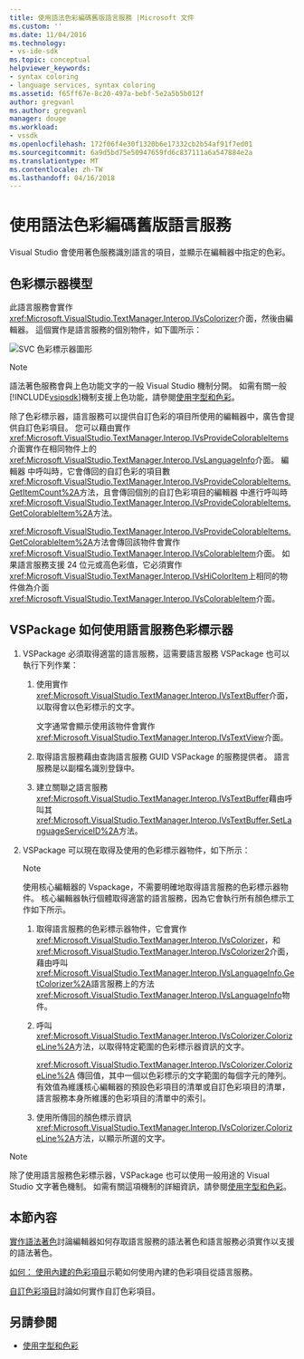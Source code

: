 ```yaml
---
title: 使用語法色彩編碼舊版語言服務 |Microsoft 文件
ms.custom: ''
ms.date: 11/04/2016
ms.technology:
- vs-ide-sdk
ms.topic: conceptual
helpviewer_keywords:
- syntax coloring
- language services, syntax coloring
ms.assetid: f65ff67e-8c20-497a-bebf-5e2a5b5b012f
author: gregvanl
ms.author: gregvanl
manager: douge
ms.workload:
- vssdk
ms.openlocfilehash: 172f06f4e30f1320b6e17332cb2b54af91f7ed01
ms.sourcegitcommit: 6a9d5bd75e50947659fd6c837111a6a547884e2a
ms.translationtype: MT
ms.contentlocale: zh-TW
ms.lasthandoff: 04/16/2018
---
```

# <a name="syntax-coloring-in-a-legacy-language-service"></a>使用語法色彩編碼舊版語言服務

Visual Studio 會使用著色服務識別語言的項目，並顯示在編輯器中指定的色彩。

## <a name="colorizer-model"></a>色彩標示器模型
 此語言服務會實作<xref:Microsoft.VisualStudio.TextManager.Interop.IVsColorizer>介面，然後由編輯器。 這個實作是語言服務的個別物件，如下圖所示：

 ![SVC 色彩標示器圖形](../../extensibility/internals/media/figlgsvccolorizer.gif)

> [!NOTE]
>  語法著色服務會與上色功能文字的一般 Visual Studio 機制分開。 如需有關一般[!INCLUDE[vsipsdk](../../extensibility/includes/vsipsdk_md.md)]機制支援上色功能，請參閱[使用字型和色彩](../../extensibility/using-fonts-and-colors.md)。

 除了色彩標示器，語言服務可以提供自訂色彩的項目所使用的編輯器中，廣告會提供自訂色彩項目。 您可以藉由實作<xref:Microsoft.VisualStudio.TextManager.Interop.IVsProvideColorableItems>介面實作在相同物件上的<xref:Microsoft.VisualStudio.TextManager.Interop.IVsLanguageInfo>介面。 編輯器 中呼叫時，它會傳回的自訂色彩的項目數<xref:Microsoft.VisualStudio.TextManager.Interop.IVsProvideColorableItems.GetItemCount%2A>方法，且會傳回個別的自訂色彩項目的編輯器 中進行呼叫時<xref:Microsoft.VisualStudio.TextManager.Interop.IVsProvideColorableItems.GetColorableItem%2A>方法。

 <xref:Microsoft.VisualStudio.TextManager.Interop.IVsProvideColorableItems.GetColorableItem%2A>方法會傳回該物件會實作<xref:Microsoft.VisualStudio.TextManager.Interop.IVsColorableItem>介面。 如果語言服務支援 24 位元或高色彩值，它必須實作<xref:Microsoft.VisualStudio.TextManager.Interop.IVsHiColorItem>上相同的物件做為介面<xref:Microsoft.VisualStudio.TextManager.Interop.IVsColorableItem>介面。

## <a name="how-a-vspackage-uses-a-language-service-colorizer"></a>VSPackage 如何使用語言服務色彩標示器

1.  VSPackage 必須取得適當的語言服務，這需要語言服務 VSPackage 也可以執行下列作業：

    1.  使用實作<xref:Microsoft.VisualStudio.TextManager.Interop.IVsTextBuffer>介面，以取得會以色彩標示的文字。

         文字通常會顯示使用該物件會實作<xref:Microsoft.VisualStudio.TextManager.Interop.IVsTextView>介面。

    2.  取得語言服務藉由查詢語言服務 GUID VSPackage 的服務提供者。 語言服務是以副檔名識別登錄中。

    3.  建立關聯之語言服務<xref:Microsoft.VisualStudio.TextManager.Interop.IVsTextBuffer>藉由呼叫其<xref:Microsoft.VisualStudio.TextManager.Interop.IVsTextBuffer.SetLanguageServiceID%2A>方法。

2.  VSPackage 可以現在取得及使用的色彩標示器物件，如下所示：

    > [!NOTE]
    > 使用核心編輯器的 Vspackage，不需要明確地取得語言服務的色彩標示器物件。 核心編輯器執行個體取得適當的語言服務，因為它會執行所有顏色標示工作如下所示。

    1.  取得語言服務的色彩標示器物件，它會實作<xref:Microsoft.VisualStudio.TextManager.Interop.IVsColorizer>，和<xref:Microsoft.VisualStudio.TextManager.Interop.IVsColorizer2>介面，藉由呼叫<xref:Microsoft.VisualStudio.TextManager.Interop.IVsLanguageInfo.GetColorizer%2A>語言服務上的方法<xref:Microsoft.VisualStudio.TextManager.Interop.IVsLanguageInfo>物件。

    2.  呼叫<xref:Microsoft.VisualStudio.TextManager.Interop.IVsColorizer.ColorizeLine%2A>方法，以取得特定範圍的色彩標示器資訊的文字。

         <xref:Microsoft.VisualStudio.TextManager.Interop.IVsColorizer.ColorizeLine%2A> 傳回值，其中一個以色彩標示的文字範圍的每個字元的陣列。 有效值為維護核心編輯器的預設色彩項目的清單或自訂色彩項目的清單，語言服務本身所維護的色彩項目的清單中的索引。

    3.  使用所傳回的顏色標示資訊<xref:Microsoft.VisualStudio.TextManager.Interop.IVsColorizer.ColorizeLine%2A>方法，以顯示所選的文字。

> [!NOTE]
>  除了使用語言服務色彩標示器，VSPackage 也可以使用一般用途的 Visual Studio 文字著色機制。 如需有關這項機制的詳細資訊，請參閱[使用字型和色彩](../../extensibility/using-fonts-and-colors.md)。

## <a name="in-this-section"></a>本節內容
 [實作語法著色](../../extensibility/internals/implementing-syntax-coloring.md)討論編輯器如何存取語言服務的語法著色和語言服務必須實作以支援的語法著色。

 [如何： 使用內建的色彩項目](../../extensibility/internals/how-to-use-built-in-colorable-items.md)示範如何使用內建的色彩項目從語言服務。

 [自訂色彩項目](../../extensibility/internals/custom-colorable-items.md)討論如何實作自訂色彩項目。

## <a name="see-also"></a>另請參閱

- [使用字型和色彩](../../extensibility/using-fonts-and-colors.md)